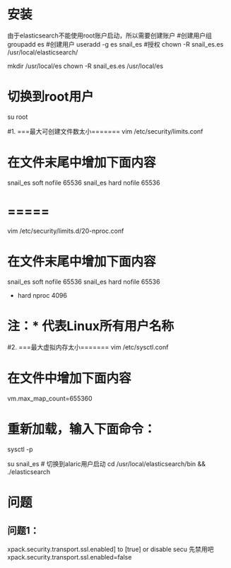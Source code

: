 # 安装
由于elasticsearch不能使用root账户启动，所以需要创建账户
#创建用户组
groupadd es
#创建用户
useradd -g es snail_es
#授权
chown -R snail_es.es /usr/local/elasticsearch/



mkdir /usr/local/es
chown -R snail_es.es /usr/local/es


# 切换到root用户
su root 

#1. ===最大可创建文件数太小=======
vim /etc/security/limits.conf 
# 在文件末尾中增加下面内容
snail_es soft nofile 65536
snail_es hard nofile 65536
# =====
vim /etc/security/limits.d/20-nproc.conf
# 在文件末尾中增加下面内容
snail_es soft nofile 65536
snail_es hard nofile 65536
*  hard    nproc     4096
# 注：* 代表Linux所有用户名称	

#2. ===最大虚拟内存太小=======
vim /etc/sysctl.conf
# 在文件中增加下面内容
vm.max_map_count=655360
# 重新加载，输入下面命令：
sysctl -p


su snail_es  # 切换到alaric用户启动
    cd /usr/local/elasticsearch/bin &&  ./elasticsearch

# 问题
## 问题1：
xpack.security.transport.ssl.enabled] to [true] or disable secu
先禁用吧
xpack.security.transport.ssl.enabled=false
